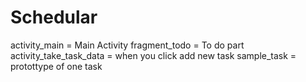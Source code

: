 # Schedular
activity_main = Main Activity
fragment_todo = To do part
activity_take_task_data = when you click add new task
sample_task = protottype of one task
